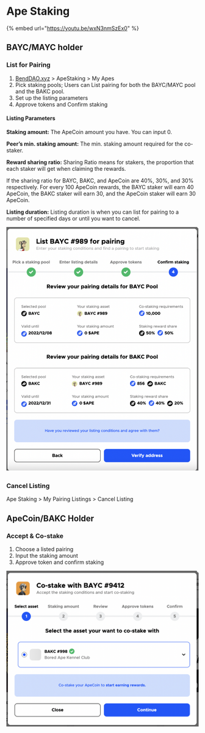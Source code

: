 # Ape Staking

{% embed url="https://youtu.be/wxN3nmSzEx0" %}

## BAYC/MAYC holder

### List for Pairing

1. [BendDAO.xyz](https://www.benddao.xyz/) > ApeStaking > My Apes
2. Pick staking pools; Users can List pairing for both the BAYC/MAYC pool and the BAKC pool.
3. Set up the listing parameters
4. Approve tokens and Confirm staking&#x20;

#### **Listing Parameters**

**Staking amount:** The ApeCoin amount you have. You can input 0.

**Peer’s min. staking amount:** The min. staking amount required for the co-staker.

**Reward sharing ratio:** Sharing Ratio means for stakers, the proportion that each staker will get when claiming the rewards.

If the sharing ratio for BAYC, BAKC, and ApeCoin are 40%, 30%, and 30% respectively. For every 100 ApeCoin rewards, the BAYC staker will earn 40 ApeCoin, the BAKC staker will earn 30, and the ApeCoin staker will earn 30 ApeCoin.&#x20;

**Listing duration:** Listing duration is when you can list for pairing to a number of specified days or until you want to cancel.

<img src="../.gitbook/assets/image (4).png" alt="" data-size="original">

### Cancel Listing

Ape Staking > My Pairing Listings > Cancel Listing

## ApeCoin/BAKC Holder

### Accept & Co-stake

1. Choose a listed pairing
2. Input the staking amount
3. Approve token and confirm staking

![](../.gitbook/assets/image.png)

